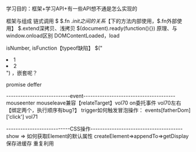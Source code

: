 学习目的：框架+学习API+有一些API想不通是怎么实现的

框架与组成
链式调用
$ $.fn $.init 之间的关系【$下的方法内部使用，$.fn外部使用】
$.extend深拷贝、浅拷贝
$(document).ready(function(){}) 原理、与window.onload区别
    DOMContentLoaded，load


isNumber, isFunction【typeof缺陷】
$("<li>1</li><li>2</li>") ，嵌套呢？


promise deffer

---------------------------event---------------------------------------
mouseenter mouseleave兼容【relateTarget】vol70
on委托事件 vol70左右 【绑定两个，执行顺序有bug?】
trigger如何触发冒泡操作： events[fatherDom]['click'] vol71

---------------------------CSS操作---------------------------------------
show => 如何获取Element的默认属性  createElement=>appendTo=>getDisplay  保存进缓存  重复利用